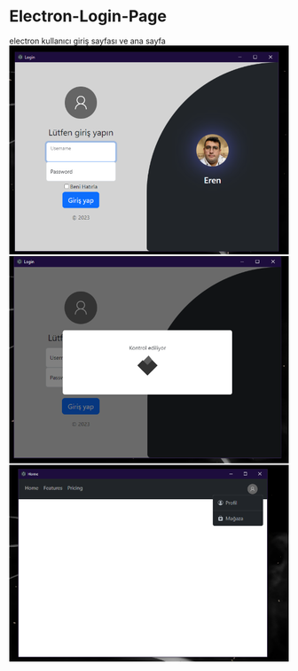 # Electron-Login-Page
electron kullanıcı giriş sayfası ve ana sayfa
<img src="./electron_login_page_1.png"   />
<img src="./electron_login_page_2.png"   />
<img src="./electron_login_page_3.png"   />
